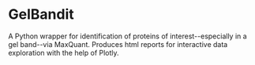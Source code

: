 # GelBandit
A Python wrapper for identification of proteins of interest--especially in a gel band--via MaxQuant. Produces html reports for interactive data exploration with the help of Plotly.
